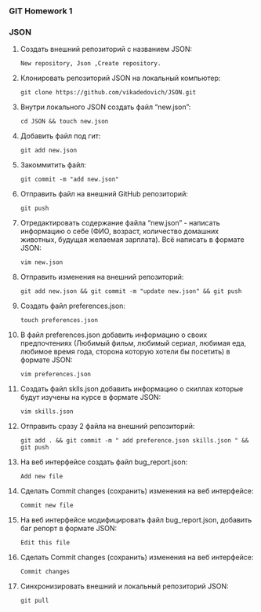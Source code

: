 ### GIT Homework 1
### JSON 

 1. Создать внешний репозиторий c названием JSON: 

    `New repository, Json ,Create repository.`
    
 3. Клонировать репозиторий JSON на локальный компьютер: 
    
    `git clone https://github.com/vikadedovich/JSON.git`
    
 4. Внутри локального JSON создать файл “new.json”: 

    `cd JSON && touch new.json`
    
 6. Добавить файл под гит: 

    `git add new.json`
    
 8. Закоммитить файл:

    `git commit -m "add new.json"`
    
 10. Отправить файл на внешний GitHub репозиторий: 

     `git push`
    
 12. Отредактировать содержание файла “new.json” - написать информацию о себе (ФИО, возраст, количество домашних животных, будущая желаемая зарплата). Всё написать в формате JSON:

     `vim new.json`
    
 14. Отправить изменения на внешний репозиторий:

     `git add new.json && git commit -m "update new.json" && git push`
    
 16. Создать файл preferences.json: 

     `touch preferences.json`
    
 18. В файл preferences.json добавить информацию о своих предпочтениях (Любимый фильм, любимый сериал, любимая еда, любимое время года,       сторона которую хотели бы посетить) в   формате JSON: 

     `vim preferences.json`
    
 19. Создать файл sklls.json добавить информацию о скиллах которые будут изучены на курсе в формате JSON: 

     `vim skills.json`
    
 20. Отправить сразу 2 файла на внешний репозиторий: 

     `git add . && git commit -m " add preference.json skills.json " && git push`
    
 21. На веб интерфейсе создать файл bug_report.json:

     `Add new file` 
    
 22. Сделать Commit changes (сохранить) изменения на веб интерфейсе:

     `Commit new file`
    
 23. На веб интерфейсе модифицировать файл bug_report.json, добавить баг репорт в формате JSON: 

     `Edit this file`
    
 24. Сделать Commit changes (сохранить) изменения на веб интерфейсе:

     `Commit changes`
    
 25. Синхронизировать внешний и локальный репозиторий JSON:

     `git pull`


